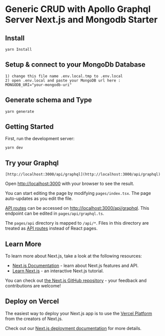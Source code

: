 # Generic CRUD with Apollo Graphql Server Next.js and Mongodb Starter


## Install

```
yarn Install
```

## Setup & connect to your MongoDb Database

```
1) change this file name .env.local.tmp to .env.local
2) open .env.local and paste your MongoDB url here :  MONGODB_URI="your-mongodb-uri"
```

## Generate schema and Type

```
yarn generate
```

## Getting Started

First, run the development server:

```
yarn dev
```

## Try your Graphql

```
[http://localhost:3000/api/graphql](http://localhost:3000/api/graphql)
```

Open [http://localhost:3000](http://localhost:3000) with your browser to see the result.

You can start editing the page by modifying `pages/index.tsx`. The page auto-updates as you edit the file.

[API routes](https://nextjs.org/docs/api-routes/introduction) can be accessed on [http://localhost:3000/api/graphql](http://localhost:3000/api/graphql). This endpoint can be edited in `pages/api/graphql.ts`.

The `pages/api` directory is mapped to `/api/*`. Files in this directory are treated as [API routes](https://nextjs.org/docs/api-routes/introduction) instead of React pages.

## Learn More

To learn more about Next.js, take a look at the following resources:

- [Next.js Documentation](https://nextjs.org/docs) - learn about Next.js features and API.
- [Learn Next.js](https://nextjs.org/learn) - an interactive Next.js tutorial.

You can check out [the Next.js GitHub repository](https://github.com/vercel/next.js/) - your feedback and contributions are welcome!

## Deploy on Vercel

The easiest way to deploy your Next.js app is to use the [Vercel Platform](https://vercel.com/new?utm_medium=default-template&filter=next.js&utm_source=create-next-app&utm_campaign=create-next-app-readme) from the creators of Next.js.

Check out our [Next.js deployment documentation](https://nextjs.org/docs/deployment) for more details.
